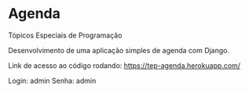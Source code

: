 # Agenda
Tópicos Especiais de Programação

Desenvolvimento de uma aplicação simples de agenda com Django.

Link de acesso ao código rodando:
https://tep-agenda.herokuapp.com/

Login: admin
Senha: admin
